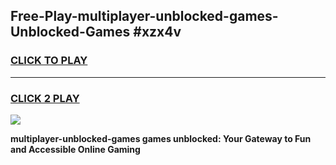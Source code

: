 
## Free-Play-multiplayer-unblocked-games-Unblocked-Games #xzx4v
<h3>
<a href="https://news.freeplayer.one?title=multiplayer-unblocked-games&ref=8M">CLICK TO PLAY</a></h3>
<hr>

<h3>
<a href="https://news.freeplayer.one?title=multiplayer-unblocked-games&ref=8M">CLICK 2 PLAY</a>
  
</h3>

<a href="https://news.freeplayer.one?title=multiplayer-unblocked-games&ref=8M"><img src="https://clearcache.store/games.png"></a>


**multiplayer-unblocked-games games unblocked: Your Gateway to Fun and Accessible Online Gaming**
